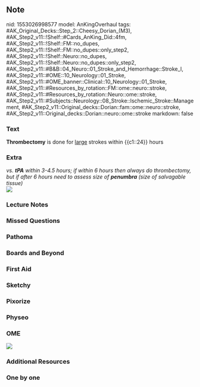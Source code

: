 ## Note
nid: 1553026998577
model: AnKingOverhaul
tags: #AK_Original_Decks::Step_2::Cheesy_Dorian_(M3), #AK_Step2_v11::!Shelf::#Cards_AnKing_Did::4fm, #AK_Step2_v11::!Shelf::FM::no_dupes, #AK_Step2_v11::!Shelf::FM::no_dupes::only_step2, #AK_Step2_v11::!Shelf::Neuro::no_dupes, #AK_Step2_v11::!Shelf::Neuro::no_dupes::only_step2, #AK_Step2_v11::#B&B::04_Neuro::01_Stroke_and_Hemorrhage::Stroke_I, #AK_Step2_v11::#OME::10_Neurology::01_Stroke, #AK_Step2_v11::#OME_banner::Clinical::10_Neurology::01_Stroke, #AK_Step2_v11::#Resources_by_rotation::FM::ome::neuro::stroke, #AK_Step2_v11::#Resources_by_rotation::Neuro::ome::stroke, #AK_Step2_v11::#Subjects::Neurology::08_Stroke::Ischemic_Stroke::Management, #AK_Step2_v11::Original_decks::Dorian::fam::ome::neuro::stroke, #AK_Step2_v11::Original_decks::Dorian::neuro::ome::stroke
markdown: false

### Text
<b>Thrombectomy</b> is done for <u>large</u> strokes within
{{c1::24}} hours

### Extra
<div>
  <i>vs. <b>tPA</b> within 3-4.5 hours; if within 6 hours then
  always do thrombectomy, but if after 6 hours need to assess size
  of <b>penumbra</b> (size of salvagable tissue)</i>
</div><img src="paste-560742340231169.jpg">

### Lecture Notes


### Missed Questions


### Pathoma


### Boards and Beyond


### First Aid


### Sketchy


### Pixorize


### Physeo


### OME
<div class="ome-widget">
  <a href=
  "https://onlinemeded.org/spa/neurology/stroke/acquire?ref=anki"><img src="_OME_AnkiFlashcards_Lesson_1.png"></a>
</div>

### Additional Resources


### One by one


